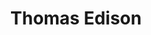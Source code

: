 ---
title: "Thomas Edison"
hashtag: "thomas-edison"
tags:
  - Inventor
  - Scientist
  - Human Being
---